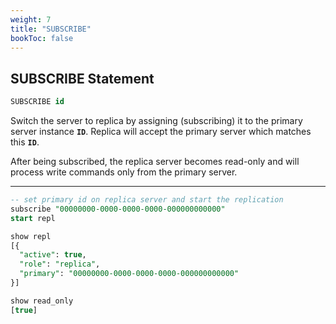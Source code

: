 ```yaml
---
weight: 7
title: "SUBSCRIBE"
bookToc: false
---
```


## SUBSCRIBE Statement

```SQL
SUBSCRIBE id
```

Switch the server to replica by assigning (subscribing) it to the primary server instance **`ID`**.
Replica will accept the primary server which matches this **`ID`**.

After being subscribed, the replica server becomes read-only and will process write
commands only from the primary server.

---

```SQL
-- set primary id on replica server and start the replication
subscribe "00000000-0000-0000-0000-000000000000"
start repl

show repl
[{
  "active": true,
  "role": "replica",
  "primary": "00000000-0000-0000-0000-000000000000"
}]

show read_only
[true]
```
